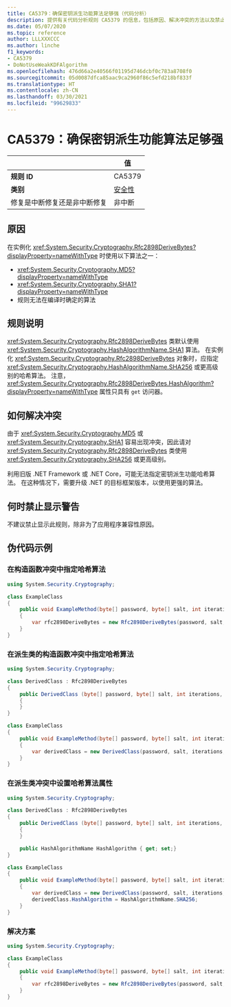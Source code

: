 ```yaml
---
title: CA5379：确保密钥派生功能算法足够强（代码分析）
description: 提供有关代码分析规则 CA5379 的信息，包括原因、解决冲突的方法以及禁止显示该规则的时机。
ms.date: 05/07/2020
ms.topic: reference
author: LLLXXXCCC
ms.author: linche
f1_keywords:
- CA5379
- DoNotUseWeakKDFAlgorithm
ms.openlocfilehash: 476d66a2e40566f01195d746dcbf0c783a8708f0
ms.sourcegitcommit: 05d0087dfca85aac9ca2960f86c5efd218bf833f
ms.translationtype: HT
ms.contentlocale: zh-CN
ms.lasthandoff: 03/30/2021
ms.locfileid: "99629833"
---
```

# <a name="ca5379-ensure-key-derivation-function-algorithm-is-sufficiently-strong"></a>CA5379：确保密钥派生功能算法足够强

| | 值 |
|-|-|
| **规则 ID** |CA5379|
| **类别** |[安全性](security-warnings.md)|
| 修复是中断修复还是非中断修复 |非中断|

## <a name="cause"></a>原因

在实例化 <xref:System.Security.Cryptography.Rfc2898DeriveBytes?displayProperty=nameWithType> 时使用以下算法之一：

- <xref:System.Security.Cryptography.MD5?displayProperty=nameWithType>
- <xref:System.Security.Cryptography.SHA1?displayProperty=nameWithType>
- 规则无法在编译时确定的算法

## <a name="rule-description"></a>规则说明

<xref:System.Security.Cryptography.Rfc2898DeriveBytes> 类默认使用 <xref:System.Security.Cryptography.HashAlgorithmName.SHA1> 算法。 在实例化 <xref:System.Security.Cryptography.Rfc2898DeriveBytes> 对象时，应指定 <xref:System.Security.Cryptography.HashAlgorithmName.SHA256> 或更高级别的哈希算法。 注意，<xref:System.Security.Cryptography.Rfc2898DeriveBytes.HashAlgorithm?displayProperty=nameWithType> 属性只具有 `get` 访问器。

## <a name="how-to-fix-violations"></a>如何解决冲突

由于 <xref:System.Security.Cryptography.MD5> 或 <xref:System.Security.Cryptography.SHA1> 容易出现冲突，因此请对 <xref:System.Security.Cryptography.Rfc2898DeriveBytes> 类使用 <xref:System.Security.Cryptography.SHA256> 或更高级别。

利用旧版 .NET Framework 或 .NET Core，可能无法指定密钥派生功能哈希算法。 在这种情况下，需要升级 .NET 的目标框架版本，以使用更强的算法。

## <a name="when-to-suppress-warnings"></a>何时禁止显示警告

不建议禁止显示此规则，除非为了应用程序兼容性原因。

## <a name="pseudo-code-examples"></a>伪代码示例

### <a name="specify-hash-algorithm-in-constructor-violation"></a>在构造函数冲突中指定哈希算法

```csharp
using System.Security.Cryptography;

class ExampleClass
{
    public void ExampleMethod(byte[] password, byte[] salt, int iterations, HashAlgorithmName hashAlgorithm)
    {
        var rfc2898DeriveBytes = new Rfc2898DeriveBytes(password, salt, iterations, HashAlgorithmName.MD5);
    }
}
```

### <a name="specify-hash-algorithm-in-derived-class-constructor-violation"></a>在派生类的构造函数冲突中指定哈希算法

```csharp
using System.Security.Cryptography;

class DerivedClass : Rfc2898DeriveBytes
{
    public DerivedClass (byte[] password, byte[] salt, int iterations, HashAlgorithmName hashAlgorithm) : base(password, salt, iterations, hashAlgorithm)
    {
    }
}

class ExampleClass
{
    public void ExampleMethod(byte[] password, byte[] salt, int iterations, HashAlgorithmName hashAlgorithm)
    {
        var derivedClass = new DerivedClass(password, salt, iterations, HashAlgorithmName.MD5);
    }
}
```

### <a name="set-hash-algorithm-property-in-derived-classes-violation"></a>在派生类冲突中设置哈希算法属性

```csharp
using System.Security.Cryptography;

class DerivedClass : Rfc2898DeriveBytes
{
    public DerivedClass (byte[] password, byte[] salt, int iterations, HashAlgorithmName hashAlgorithm) : base(password, salt, iterations, hashAlgorithm)
    {
    }

    public HashAlgorithmName HashAlgorithm { get; set;}
}

class ExampleClass
{
    public void ExampleMethod(byte[] password, byte[] salt, int iterations, HashAlgorithmName hashAlgorithm)
    {
        var derivedClass = new DerivedClass(password, salt, iterations, HashAlgorithmName.MD5);
        derivedClass.HashAlgorithm = HashAlgorithmName.SHA256;
    }
}
```

### <a name="solution"></a>解决方案

```csharp
using System.Security.Cryptography;

class ExampleClass
{
    public void ExampleMethod(byte[] password, byte[] salt, int iterations, HashAlgorithmName hashAlgorithm)
    {
        var rfc2898DeriveBytes = new Rfc2898DeriveBytes(password, salt, iterations, HashAlgorithmName.SHA256);
    }
}
```
